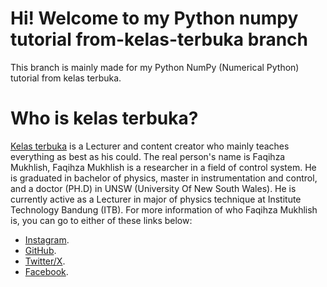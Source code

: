 # Hi! Welcome to my Python numpy tutorial from-kelas-terbuka branch
This branch is mainly made for my Python NumPy (Numerical Python) tutorial from kelas terbuka.

# Who is kelas terbuka?
[Kelas terbuka](https://www.youtube.com/@KelasTerbuka) is a Lecturer and content creator who mainly teaches everything as best as his could. The real person's name is Faqihza Mukhlish, Faqihza Mukhlish is a researcher in a field of control system. He is graduated in bachelor of physics, master in instrumentation and control, and a doctor (PH.D) in UNSW (University Of New South Wales). He is currently active as a Lecturer in major of physics technique at Institute Technology Bandung (ITB). For more information of who Faqihza Mukhlish is, you can go to either of these links below:
- [Instagram](https://www.instagram.com/kelasterbuka/).
- [GitHub](https://github.com/kelasterbuka).
- [Twitter/X](https://x.com/kelasterbuka_id).
- [Facebook](https://www.facebook.com/KelasTerbukaIndonesia). 
